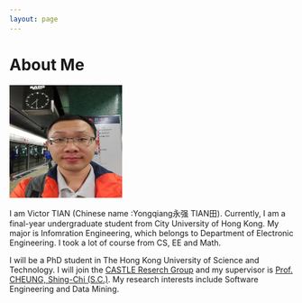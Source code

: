 ```yaml
---
layout: page
---
```


# About Me

<img src="/images/victortian3.jpg" class="floatpic" width="200" height="200">

I am Victor TIAN (Chinese name :Yongqiang永强 TIAN田). Currently, I am a final-year undergraduate student from City University of Hong Kong. My major is Infomration Engineering, which belongs to Department of Electronic Engineering. I took a lot of course from CS, EE and Math. 

I will be a PhD student in The Hong Kong University of Science and Technology. I will join the [CASTLE Reserch Group] and my supervisor is [Prof. CHEUNG, Shing-Chi (S.C.)]. My research interests include Software Engineering and Data Mining.


[CASTLE Reserch Group]:http://sccpu2.cse.ust.hk/castle/people.html
[Prof. CHEUNG, Shing-Chi (S.C.)]:http://www.cs.ust.hk/~scc/